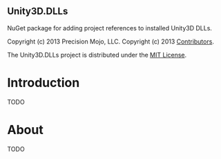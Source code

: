 ## Unity3D.DLLs

NuGet package for adding project references to installed Unity3D DLLs.

Copyright (c) 2013 Precision Mojo, LLC.
Copyright (c) 2013 [Contributors](CONTRIBUTORS.md).

The Unity3D.DLLs project is distributed under the [MIT License](LICENSE.MIT.md).

# Introduction

TODO

# About

TODO
